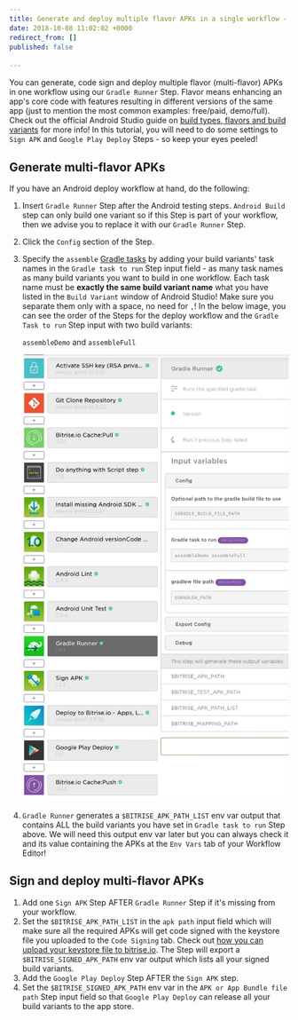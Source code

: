 ```yaml
---
title: Generate and deploy multiple flavor APKs in a single workflow - draft
date: 2018-10-08 11:02:02 +0000
redirect_from: []
published: false

---
```

You can generate, code sign and deploy multiple flavor (multi-flavor) APKs in one workflow using our `Gradle Runner` Step. Flavor means enhancing an app's core code with features resulting in different versions of the same app (just to mention the most common examples: free/paid, demo/full). Check out the official Android Studio guide on [build types, flavors and build variants](https://developer.android.com/studio/build/build-variants) for more info! In this tutorial, you will need to do some settings to `Sign APK` and `Google Play Deploy` Steps - so keep your eyes peeled!

## Generate multi-flavor APKs

If you have an Android deploy workflow at hand, do the following:

1. Insert `Gradle Runner` Step after the Android testing steps. `Android Build` step can only build one variant so if this Step is part of your workflow, then we advise you to replace it with our `Gradle Runner` Step.
2. Click the `Config` section of the Step.
3. Specify the `assemble` [Gradle tasks](/tips-and-tricks/android-tips-and-tricks/#what-are-gradle-tasks-and-how-can-i-get-the-list-of-available-tasks-in-my-project/) by adding your build variants' task names in the `Gradle task to run` Step input field - as many task names as many build variants you want to build in one workflow. Each task name must be **exactly the same build variant name** what you have listed in the `Build Variant` window of Android Studio! Make sure you separate them only with a space, no need for `,`! In the below image, you can see the order of the Steps for the deploy workflow and the `Gradle Task to run` Step input with two build variants:

   `assembleDemo` and `assembleFull`

   ![](/img/multiflavor-1.jpg)
4. `Gradle Runner` generates a `$BITRISE_APK_PATH_LIST` env var output that contains ALL the build variants you have set in `Gradle task to run` Step above. We will need this output env var later but you can always check it and its value containing the APKs at the `Env Vars` tab of your Workflow Editor!

## Sign and deploy multi-flavor APKs

1. Add one `Sign APK` Step AFTER `Gradle Runner` Step if it's missing from your workflow.
2. Set the `$BITRISE_APK_PATH_LIST` in the `apk path` input field which will make sure all the required APKs will get code signed with the keystore file you uploaded to the `Code Signing` tab. Check out [how you can upload your keystore file to bitrise.io](/code-signing/android-code-signing/android-code-signing-using-bitrise-sign-apk-step/#create-a-signed-apk-with-the-sign-apk-step/). The Step will export a `$BITRISE_SIGNED_APK_PATH` env var output which lists all your signed build variants.
3. Add the `Google Play Deploy` Step AFTER the `Sign APK` step.
4. Set the `$BITRISE_SIGNED_APK_PATH` env var in the `APK or App Bundle file path` Step input field so that `Google Play Deploy` can release all your build variants to the app store.